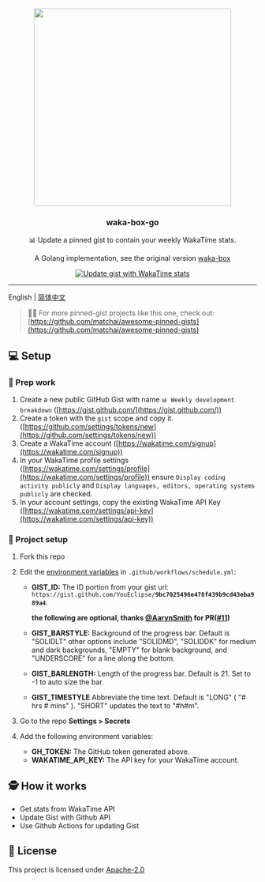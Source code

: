 #

<p align="center">
  <img width="400" src="https://user-images.githubusercontent.com/8252317/83985147-9afb2800-a96a-11ea-9841-eec3a1f61d75.png">
  <h3 align="center">waka-box-go</h3>
  <p align="center">📊 Update a pinned gist to contain your weekly WakaTime stats. </p>
  <p align="center">  A Golang implementation, see the original version  <a href="https://github.com/matchai/waka-box">waka-box</a>
   <p align="center">
    <a href="https://github.com/AarynSmith/waka-box-go/workflows/Update%20gist%20with%20WakaTime%20stats/badge.svg?branch=master"><img src="https://github.com/AarynSmith/waka-box-go/workflows/Update%20gist%20with%20WakaTime%20stats/badge.svg?branch=master" alt="Update gist with WakaTime stats"></a>
  </p>
</p>

---

English | [简体中文](./README_zh.md)

> 📌✨ For more pinned-gist projects like this one, check out: [https://github.com/matchai/awesome-pinned-gists](https://github.com/matchai/awesome-pinned-gists)

## 💻 Setup

### 🎒 Prep work

1. Create a new public GitHub Gist with name `📊 Weekly development breakdown` ([https://gist.github.com/](https://gist.github.com/))
1. Create a token with the `gist` scope and copy it. ([https://github.com/settings/tokens/new](https://github.com/settings/tokens/new))
1. Create a WakaTime account ([https://wakatime.com/signup](https://wakatime.com/signup))
1. In your WakaTime profile settings ([https://wakatime.com/settings/profile](https://wakatime.com/settings/profile)) ensure `Display coding activity publicly` and `Display languages, editors, operating systems publicly` are checked.
1. In your account settings, copy the existing WakaTime API Key ([https://wakatime.com/settings/api-key](https://wakatime.com/settings/api-key))

### 🚀 Project setup

1. Fork this repo
1. Edit the [environment variables](https://github.com/AarynSmith/waka-box-go/blob/master/.github/workflows/schedule.yml#L19-22) in `.github/workflows/schedule.yml`:

   - **GIST_ID:** The ID portion from your gist url: `https://gist.github.com/YouEclipse/`**`9bc7025496e478f439b9cd43eba989a4`**.
  
        **the following are optional, thanks [@AarynSmith](https://github.com/AarynSmith) for PR([#11](https://github.com/YouEclipse/waka-box-go/pull/11))**
   - **GIST_BARSTYLE:** Background of the progress bar. Default is "SOLIDLT" other options include "SOLIDMD", "SOLIDDK" for medium and dark backgrounds, "EMPTY" for blank background, and "UNDERSCORE" for a line along the bottom.
   - **GIST_BARLENGTH:** Length of the progress bar. Default is 21. Set to -1 to auto size the bar.
   - **GIST_TIMESTYLE** Abbreviate the time text. Default is "LONG" ( "# hrs # mins" ). "SHORT" updates the text to "#h#m".

2. Go to the repo **Settings > Secrets**
3. Add the following environment variables:
   - **GH_TOKEN:** The GitHub token generated above.
   - **WAKATIME_API_KEY:** The API key for your WakaTime account.

## 🕵️ How it works

- Get stats from  WakaTime API
- Update Gist with Github API
- Use Github Actions for updating Gist  

## 📄 License

This project is licensed under [Apache-2.0](./LICENSE)
